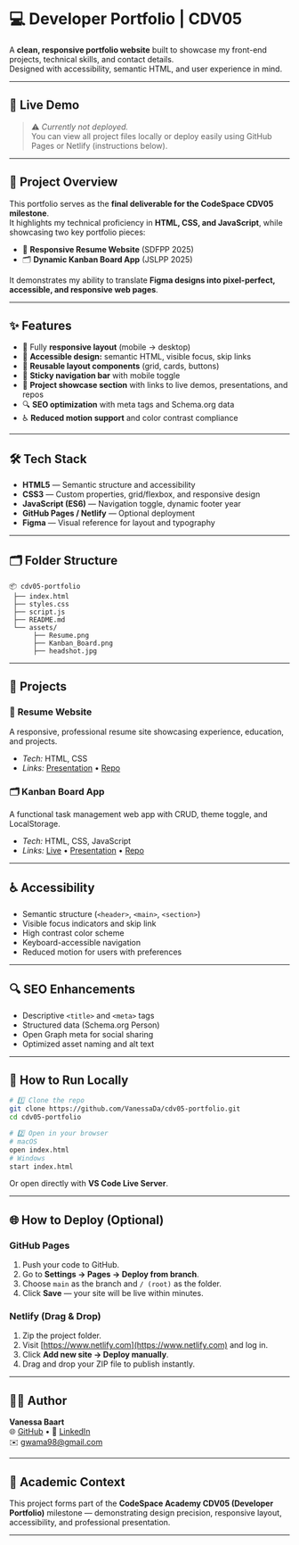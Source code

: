 # 💻 Developer Portfolio | CDV05

A **clean, responsive portfolio website** built to showcase my front-end projects, technical skills, and contact details.  
Designed with accessibility, semantic HTML, and user experience in mind.

---

## 🚀 Live Demo

> ⚠️ _Currently not deployed._  
> You can view all project files locally or deploy easily using GitHub Pages or Netlify (instructions below).

---

## 🧩 Project Overview

This portfolio serves as the **final deliverable for the CodeSpace CDV05 milestone**.  
It highlights my technical proficiency in **HTML, CSS, and JavaScript**, while showcasing two key portfolio pieces:

- 🧾 **Responsive Resume Website** (SDFPP 2025)
- 🗂️ **Dynamic Kanban Board App** (JSLPP 2025)

It demonstrates my ability to translate **Figma designs into pixel-perfect, accessible, and responsive web pages**.

---

## ✨ Features

- 📱 Fully **responsive layout** (mobile → desktop)
- 🎨 **Accessible design:** semantic HTML, visible focus, skip links
- 🧱 **Reusable layout components** (grid, cards, buttons)
- 🧭 **Sticky navigation bar** with mobile toggle
- 📸 **Project showcase section** with links to live demos, presentations, and repos
- 🔍 **SEO optimization** with meta tags and Schema.org data
- ♿ **Reduced motion support** and color contrast compliance

---

## 🛠️ Tech Stack

- **HTML5** — Semantic structure and accessibility
- **CSS3** — Custom properties, grid/flexbox, and responsive design
- **JavaScript (ES6)** — Navigation toggle, dynamic footer year
- **GitHub Pages / Netlify** — Optional deployment
- **Figma** — Visual reference for layout and typography

---

## 🗂️ Folder Structure

```
📦 cdv05-portfolio
 ├── index.html
 ├── styles.css
 ├── script.js
 ├── README.md
 └── assets/
      ├── Resume.png
      ├── Kanban_Board.png
      ├── headshot.jpg
```

---

## 📸 Projects

### 🧾 **Resume Website**

A responsive, professional resume site showcasing experience, education, and projects.

- _Tech:_ HTML, CSS
- _Links:_ [Presentation](https://www.veed.io/view/881ab615-5c96-4ca7-9790-ed3f5a629149) • [Repo](https://github.com/VanessaDa/VANBAA25089_PTO2502_GroupA_VanessaBaart_SDFPP)

### 🗂️ **Kanban Board App**

A functional task management web app with CRUD, theme toggle, and LocalStorage.

- _Tech:_ HTML, CSS, JavaScript
- _Links:_ [Live](https://kanbanpp.netlify.app) • [Presentation](https://www.veed.io/view/6839d7c5-ffbb-4f25-91ab-fb90b17394ff) • [Repo](https://github.com/VanessaDa/VANBAA25089_PTO2502_GroupA_VanessaBaart_JSLPP)

---

## ♿ Accessibility

- Semantic structure (`<header>`, `<main>`, `<section>`)
- Visible focus indicators and skip link
- High contrast color scheme
- Keyboard-accessible navigation
- Reduced motion for users with preferences

---

## 🔍 SEO Enhancements

- Descriptive `<title>` and `<meta>` tags
- Structured data (Schema.org Person)
- Open Graph meta for social sharing
- Optimized asset naming and alt text

---

## 🧠 How to Run Locally

```bash
# 1️⃣ Clone the repo
git clone https://github.com/VanessaDa/cdv05-portfolio.git
cd cdv05-portfolio

# 2️⃣ Open in your browser
# macOS
open index.html
# Windows
start index.html
```

Or open directly with **VS Code Live Server**.

---

## 🌐 How to Deploy (Optional)

### GitHub Pages

1. Push your code to GitHub.
2. Go to **Settings → Pages → Deploy from branch**.
3. Choose `main` as the branch and `/ (root)` as the folder.
4. Click **Save** — your site will be live within minutes.

### Netlify (Drag & Drop)

1. Zip the project folder.
2. Visit [https://www.netlify.com](https://www.netlify.com) and log in.
3. Click **Add new site → Deploy manually**.
4. Drag and drop your ZIP file to publish instantly.

---

## 👩‍💻 Author

**Vanessa Baart**  
🌐 [GitHub](https://github.com/VanessaDa) • 💼 [LinkedIn](https://www.linkedin.com/in/vanessa-gwama-50841ab7)  
✉️ [gwama98@gmail.com](mailto:gwama98@gmail.com)

---

## 🏫 Academic Context

This project forms part of the **CodeSpace Academy CDV05 (Developer Portfolio)** milestone — demonstrating design precision, responsive layout, accessibility, and professional presentation.

---
